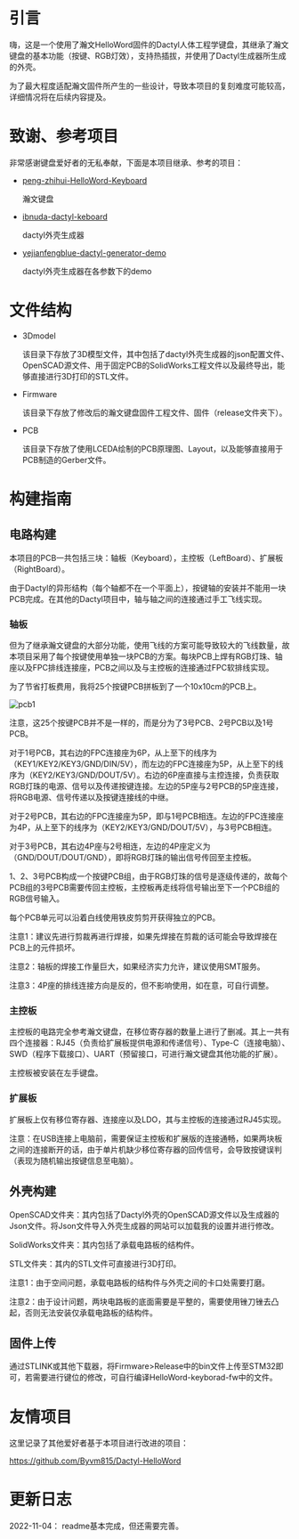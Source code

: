 # 引言

嗨，这是一个使用了瀚文HelloWord固件的Dactyl人体工程学键盘，其继承了瀚文键盘的基本功能（按键、RGB灯效），支持热插拔，并使用了Dactyl生成器所生成的外壳。

为了最大程度适配瀚文固件所产生的一些设计，导致本项目的复刻难度可能较高，详细情况将在后续内容提及。

# 致谢、参考项目

非常感谢键盘爱好者的无私奉献，下面是本项目继承、参考的项目：

- [peng-zhihui-HelloWord-Keyboard](https://github.com/peng-zhihui/HelloWord-Keyboard)

  瀚文键盘

- [ibnuda-dactyl-keboard](https://github.com/ibnuda/dactyl-keyboard)

  dactyl外壳生成器

- [yejianfengblue-dactyl-generator-demo](https://github.com/yejianfengblue/dactyl-generator-demo)

  dactyl外壳生成器在各参数下的demo

# 文件结构

- 3Dmodel

  该目录下存放了3D模型文件，其中包括了dactyl外壳生成器的json配置文件、OpenSCAD源文件、用于固定PCB的SolidWorks工程文件以及最终导出，能够直接进行3D打印的STL文件。

- Firmware

  该目录下存放了修改后的瀚文键盘固件工程文件、固件（release文件夹下）。

- PCB

  该目录下存放了使用LCEDA绘制的PCB原理图、Layout，以及能够直接用于PCB制造的Gerber文件。

# 构建指南

## 电路构建

本项目的PCB一共包括三块：轴板（Keyboard），主控板（LeftBoard）、扩展板（RightBoard）。

由于Dactyl的异形结构（每个轴都不在一个平面上），按键轴的安装并不能用一块PCB完成。在其他的Dactyl项目中，轴与轴之间的连接通过手工飞线实现。

### 轴板

但为了继承瀚文键盘的大部分功能，使用飞线的方案可能导致较大的飞线数量，故本项目采用了每个按键使用单独一块PCB的方案。每块PCB上焊有RGB灯珠、轴座以及FPC排线连接座，PCB之间以及与主控板的连接通过FPC软排线实现。

为了节省打板费用，我将25个按键PCB拼板到了一个10x10cm的PCB上。

![pcb1](image/pcb1.png)

注意，这25个按键PCB并不是一样的，而是分为了3号PCB、2号PCB以及1号PCB。

对于1号PCB，其右边的FPC连接座为6P，从上至下的线序为（KEY1/KEY2/KEY3/GND/DIN/5V），而左边的FPC连接座为5P，从上至下的线序为（KEY2/KEY3/GND/DOUT/5V）。右边的6P座直接与主控连接，负责获取RGB灯珠的电源、信号以及传递按键连接。左边的5P座与2号PCB的5P座连接，将RGB电源、信号传递以及按键连接线的中继。

对于2号PCB，其右边的FPC连接座为5P，即与1号PCB相连。左边的FPC连接座为4P，从上至下的线序为（KEY2/KEY3/GND/DOUT/5V），与3号PCB相连。

对于3号PCB，其右边4P座与2号相连，左边的4P座定义为（GND/DOUT/DOUT/GND），即将RGB灯珠的输出信号传回至主控板。

1、2、3号PCB构成一个按键PCB组，由于RGB灯珠的信号是逐级传递的，故每个PCB组的3号PCB需要传回主控板，主控板再走线将信号输出至下一个PCB组的RGB信号输入。

每个PCB单元可以沿着白线使用铁皮剪剪开获得独立的PCB。

注意1：建议先进行剪裁再进行焊接，如果先焊接在剪裁的话可能会导致焊接在PCB上的元件损坏。

注意2：轴板的焊接工作量巨大，如果经济实力允许，建议使用SMT服务。

注意3：4P座的排线连接方向是反的，但不影响使用，如在意，可自行调整。

### 主控板

主控板的电路完全参考瀚文键盘，在移位寄存器的数量上进行了删减。其上一共有四个连接器：RJ45（负责给扩展板提供电源和传递信号）、Type-C（连接电脑）、SWD（程序下载接口）、UART（预留接口，可进行瀚文键盘其他功能的扩展）。

主控板被安装在左手键盘。

### 扩展板

扩展板上仅有移位寄存器、连接座以及LDO，其与主控板的连接通过RJ45实现。

注意：在USB连接上电脑前，需要保证主控板和扩展版的连接通畅，如果两块板之间的连接断开的话，由于单片机缺少移位寄存器的回传信号，会导致按键误判（表现为随机输出按键信息至电脑）。

## 外壳构建

OpenSCAD文件夹：其内包括了Dactyl外壳的OpenSCAD源文件以及生成器的Json文件。将Json文件导入外壳生成器的网站可以加载我的设置并进行修改。

SolidWorks文件夹：其内包括了承载电路板的结构件。

STL文件夹：其内的STL文件可直接进行3D打印。

注意1：由于空间问题，承载电路板的结构件与外壳之间的卡口处需要打磨。

注意2：由于设计问题，两块电路板的底面需要是平整的，需要使用锉刀锉去凸起，否则无法安装仅承载电路板的结构件。

## 固件上传

通过STLINK或其他下载器，将Firmware>Release中的bin文件上传至STM32即可，若需要进行键位的修改，可自行编译HelloWord-keyborad-fw中的文件。

# 友情项目

这里记录了其他爱好者基于本项目进行改进的项目：

https://github.com/Byvm815/Dactyl-HelloWord

# 更新日志

2022-11-04：
readme基本完成，但还需要完善。
